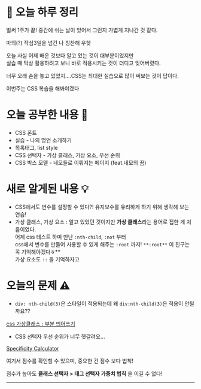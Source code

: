 # 🌳 오늘 하루 정리

벌써 1주가 끝! 중간에 쉬는 날이 있어서 그런지 가볍게 지나간 것 같다. <br>

마의(?) 작심3일을 넘긴 나 칭찬해 우핫<br>

오늘 사실 어제 배운 것보다 알고 있는 것이 대부분이었지만<br>실습 때 막상 활용하려고 보니 바로 적용시키는 것이 더디고 잊어버렸다. <br>

너무 오래 손을 놓고 있었지….CSS는 최대한 실습으로 많이 써보는 것이 답이다.<br>

이번주는 CSS 복습을 해봐야겠다<br>

# 오늘 공부한 내용 🌼

- CSS 폰트
- 실습 - 나의 명언 소개하기
- 목록태그, list style
- CSS 선택자 - 가상 클래스, 가상 요소, 우선 순위
- CSS 박스 모델 - 네모들로 이뤄지는 페이지 (feat.네모의 꿈)

# 새로 알게된 내용 💡

- CSS에서도 변수를 설정할 수 있다?!
  유지보수를 유리하게 하기 위해 생각해 보는 연습!
- 가상 클래스, 가상 요소 : 알고 있었던 것이지만 **가상 클래스**라는 용어로 접한 게 처음이었다.<br> 어제 css 테스트 하며 만난 `:nth-child`, `:not` 부터<br> css에서 변수를 만들어 사용할 수 있게 해주는 `:root` 까지! `**:root**` 이 친구는 꼭 기억해야겠다ㅎ\*\*<br> 가상 요소도 `::` 을 기억하자고

# 오늘의 문제 ⚠️

- `div: nth-child(3)`은 스타일이 적용되는데 왜 `div:nth-child(3)`은 적용이 안될까요??

[css 가상클래스 : 부분 띄어쓰기](https://qna.programmers.co.kr/questions/5924/css-가상클래스-부분-띄어쓰기)<br>

- CSS 선택자 우선 순위가 너무 헷갈려요…

[Specificity Calculator](https://specificity.keegan.st/)<br>

여기서 점수를 확인할 수 있으며, 중요한 건 점수 보다 법칙!<br>

점수가 높아도 **클래스 선택자 > 태그 선택자 가중치 법칙** 을 이길 수 없다!

---
